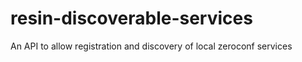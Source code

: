 # resin-discoverable-services
An API to allow registration and discovery of local zeroconf services

